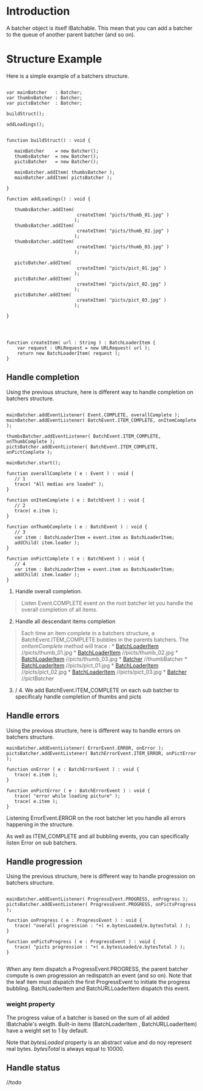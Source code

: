 # Introduction #

A batcher object is itself IBatchable. This mean that you can add a batcher to the queue of another parent batcher (and so on).

# Structure Example #

Here is a simple example of a batchers structure.

```

var mainBatcher   : Batcher;
var thumbsBatcher : Batcher;
var pictsBatcher  : Batcher;

buildStruct();

addLoadings();


function buildStruct() : void {

   mainBatcher    = new Batcher();
   thumbsBatcher  = new Batcher();
   pictsBatcher   = new Batcher();

   mainBatcher.addItem( thumbsBatcher );
   mainBatcher.addItem( pictsBatcher );

}

function addLoadings() : void {

   thumbsBatcher.addItem( 
                          createItem( "picts/thumb_01.jpg" )
                         );
   thumbsBatcher.addItem( 
                          createItem( "picts/thumb_02.jpg" )
                         );
   thumbsBatcher.addItem( 
                          createItem( "picts/thumb_03.jpg" )
                         );

   pictsBatcher.addItem( 
                          createItem( "picts/pict_01.jpg" )
                         );
   pictsBatcher.addItem( 
                          createItem( "picts/pict_02.jpg" )
                         );
   pictsBatcher.addItem( 
                          createItem( "picts/pict_03.jpg" )
                         );

}




function createItem( url : String ) : BatchLoaderItem {        
    var request : URLRequest = new URLRequest( url );
    return new BatchLoaderItem( request );
}

```


## Handle completion ##

Using the previous structure, here is different way to handle completion on batchers structure.

```

mainBatcher.addEventListener( Event.COMPLETE, overallComplete );
mainBatcher.addEventListener( BatchEvent.ITEM_COMPLETE, onItemComplete );

thumbsBatcher.addEventListener( BatchEvent.ITEM_COMPLETE, onThumbComplete );
pictsBatcher.addEventListener( BatchEvent.ITEM_COMPLETE, onPictComplete );

mainBatcher.start();

function overallComplete ( e : Event ) : void {
   // 1
   trace( "All medias are loaded" );
}

function onItemComplete ( e : BatchEvent ) : void {
   // 2
   trace( e.item );
}

function onThumbComplete ( e : BatchEvent ) : void {
   // 3
   var item : BatchLoaderItem = event.item as BatchLoaderItem;
   addChild( item.loader );
}

function onPictComplete ( e : BatchEvent ) : void {
   // 4
   var item : BatchLoaderItem = event.item as BatchLoaderItem;
   addChild( item.loader );
}

```

1. Handle overall completion.
> Listen Event.COMPLETE event on the root batcher let you handle the overall completion of all items.

2. Handle all descendant items completion
> Each time an item complete in a batchers structure, a BatchEvent.ITEM\_COMPLETE bubbles in the parents batchers.
> The _onItemComplete_ method will trace :
    * [BatchLoaderItem](object.md) //picts/thumb\_01.jpg
    * [BatchLoaderItem](object.md) //picts/thumb\_02.jpg
    * [BatchLoaderItem](object.md) //picts/thumb\_03.jpg
    * [Batcher](object.md) //thumbBatcher
    * [BatchLoaderItem](object.md) //picts/pict\_01.jpg
    * [BatchLoaderItem](object.md) //picts/pict\_02.jpg
    * [BatchLoaderItem](object.md) //picts/pict\_03.jpg
    * [Batcher](object.md) //pictBatcher

3. / 4. We add BatchEvent.ITEM\_COMPLETE on each sub batcher to specificaly handle completion of thumbs and picts

## Handle errors ##

Using the previous structure, here is different way to handle errors on batchers structure.

```
mainBatcher.addEventListener( ErrorEvent.ERROR, onError );
pictsBatcher.addEventListener( BatchErrorEvent.ITEM_ERROR, onPictError );

function onError ( e : BatchErrorEvent ) : void {
   trace( e.item );
}

function onPictError ( e : BatchErrorEvent ) : void {
   trace( "error while loading picture" );
   trace( e.item );
}

```

Listening ErrorEvent.ERROR on the root batcher let you handle all errors happening in the structure.

As well as ITEM\_COMPLETE and all bubbling events, you can specifically listen Error on sub batchers.

## Handle progression ##
Using the previous structure, here is different way to handle progression on batchers structure.

```

mainBatcher.addEventListener( ProgressEvent.PROGRESS, onProgress );
pictsBatcher.addEventListener( ProgressEvent.PROGRESS, onPictsProgress );

function onProgress ( e : ProgressEvent ) : void {
   trace( "overall progression : "+( e.bytesLoaded/e.bytesTotal ) );
}

function onPictsProgress ( e : ProgressEvent ) : void {
   trace( "picts progression : "+( e.bytesLoaded/e.bytesTotal ) );
}


```

When any item dispatch a ProgressEvent.PROGRESS, the parent batcher compute is own progression an redispatch an event (and so on). Note that the leaf item must dispatch the first ProgressEvent to initiate the progress bubbling. BatchLoaderItem and BatchURLLoaderItem dispatch this event.

### weight property ###
The progress value of a batcher is based on the sum of all added IBatchable's weigth.
Built-in items (BatchLoaderItem , BatchURLLoaderItem) have a weight set to 1 by default.

Note that _bytesLoaded_ property is an abstract value and do noy represent real bytes. _bytesTotal_ is always equal to 10000.

## Handle status ##

//todo
